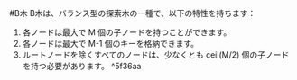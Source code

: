 #B木
B木は、バランス型の探索木の一種で、以下の特性を持ちます：

1. 各ノードは最大で M 個の子ノードを持つことができます。
2. 各ノードは最大で M-1 個のキーを格納できます。
3. ルートノードを除くすべてのノードは、少なくとも ceil(M/2) 個の子ノードを持つ必要があります。
^5f36aa
